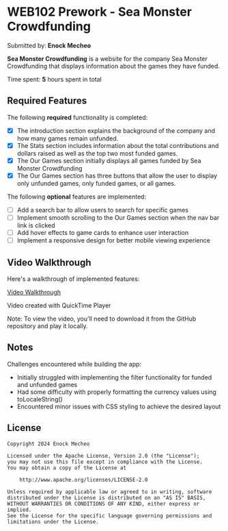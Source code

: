 # WEB102 Prework - Sea Monster Crowdfunding

Submitted by: **Enock Mecheo**

**Sea Monster Crowdfunding** is a website for the company Sea Monster Crowdfunding that displays information about the games they have funded.

Time spent: **5** hours spent in total

## Required Features

The following **required** functionality is completed:

* [x] The introduction section explains the background of the company and how many games remain unfunded.
* [x] The Stats section includes information about the total contributions and dollars raised as well as the top two most funded games.
* [x] The Our Games section initially displays all games funded by Sea Monster Crowdfunding
* [x] The Our Games section has three buttons that allow the user to display only unfunded games, only funded games, or all games.

The following **optional** features are implemented:

* [ ] Add a search bar to allow users to search for specific games
* [ ] Implement smooth scrolling to the Our Games section when the nav bar link is clicked
* [ ] Add hover effects to game cards to enhance user interaction
* [ ] Implement a responsive design for better mobile viewing experience

## Video Walkthrough

Here's a walkthrough of implemented features:

[Video Walkthrough](assets/sea_monster.mov)

Video created with QuickTime Player 

Note: To view the video, you'll need to download it from the GitHub repository and play it locally.

## Notes

Challenges encountered while building the app:

- Initially struggled with implementing the filter functionality for funded and unfunded games
- Had some difficulty with properly formatting the currency values using toLocaleString()
- Encountered minor issues with CSS styling to achieve the desired layout

## License

    Copyright 2024 Enock Mecheo

    Licensed under the Apache License, Version 2.0 (the "License");
    you may not use this file except in compliance with the License.
    You may obtain a copy of the License at

        http://www.apache.org/licenses/LICENSE-2.0

    Unless required by applicable law or agreed to in writing, software
    distributed under the License is distributed on an "AS IS" BASIS,
    WITHOUT WARRANTIES OR CONDITIONS OF ANY KIND, either express or implied.
    See the License for the specific language governing permissions and
    limitations under the License.
